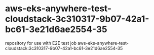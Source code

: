 # aws-eks-anywhere-test-cloudstack-3c310317-9b07-42a1-bc61-3e21d6ae2554-35
repository for use with E2E test job aws-eks-anywhere-test-cloudstack:3c310317-9b07-42a1-bc61-3e21d6ae2554-35
